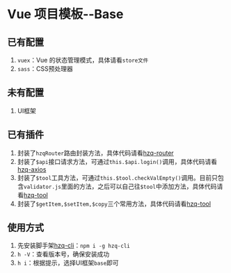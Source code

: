 # Vue 项目模板--Base

## 已有配置

1. `vuex`：Vue 的状态管理模式，具体请看`store文件`
1. `sass`：CSS预处理器

## 未有配置

1. UI框架

## 已有插件

1. 封装了`hzqRouter`路由封装方法，具体代码请看[hzq-router](https://github.com/MrHzq/hzq-router)
1. 封装了`$api`接口请求方法，可通过`this.$api.login()`调用，具体代码请看[hzq-axios](https://github.com/MrHzq/hzq-axios)
1. 封装了`$tool`工具方法，可通过`this.$tool.checkValEmpty()`调用。目前只包含`validator.js`里面的方法，之后可以自己往`$tool`中添加方法，具体代码请看[hzq-tool](https://github.com/MrHzq/hzq-tool)
1. 封装了`$getItem,$setItem,$copy`三个常用方法，具体代码请看[hzq-tool](https://github.com/MrHzq/hzq-tool)

## 使用方式

1. 先安装脚手架[hzq-cli](https://www.npmjs.com/package/hzq-cli)：`npm i -g hzq-cli`
1. `h -V`：查看版本号，确保安装成功
1. `h i`：根据提示，选择UI框架`base`即可
